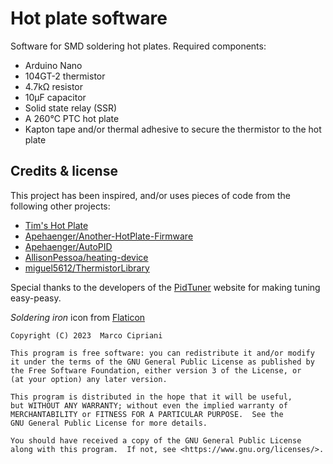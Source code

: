 # Hot plate software

Software for SMD soldering hot plates. Required components:

- Arduino Nano
- 104GT-2 thermistor
- 4.7kΩ resistor
- 10μF capacitor
- Solid state relay (SSR)
- A 260°C PTC hot plate
- Kapton tape and/or thermal adhesive to secure the thermistor to the hot plate

## Credits & license

This project has been inspired, and/or uses pieces of code from the following other projects:

- [Tim's Hot Plate](https://www.hackster.io/Tim_Palingenesis/tim-s-hot-plate-d787cf)
- [Apehaenger/Another-HotPlate-Firmware](https://github.com/Apehaenger/Another-HotPlate-Firmware)
- [Apehaenger/AutoPID](https://github.com/Apehaenger/AutoPID)
- [AllisonPessoa/heating-device](https://github.com/AllisonPessoa/heating-device)
- [miguel5612/ThermistorLibrary](https://github.com/miguel5612/ThermistorLibrary)

Special thanks to the developers of the [PidTuner](https://pidtuner.com/#/) website for making tuning easy-peasy.

_Soldering iron_ icon from [Flaticon](https://www.flaticon.com/free-icon/soldering-iron_7276446)

    Copyright (C) 2023  Marco Cipriani

    This program is free software: you can redistribute it and/or modify
    it under the terms of the GNU General Public License as published by
    the Free Software Foundation, either version 3 of the License, or
    (at your option) any later version.

    This program is distributed in the hope that it will be useful,
    but WITHOUT ANY WARRANTY; without even the implied warranty of
    MERCHANTABILITY or FITNESS FOR A PARTICULAR PURPOSE.  See the
    GNU General Public License for more details.

    You should have received a copy of the GNU General Public License
    along with this program.  If not, see <https://www.gnu.org/licenses/>.
